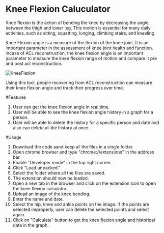 # Knee Flexion Caluculator 

Knee flexion is the action of bending the knee by decreasing the angle between the thigh and lower leg. This motion is essential for many daily activities, such as sitting, squatting, lunging, climbing stairs, and kneeling.

Knee Flexion angle is a measure of the flexion of the knee joint. It is an important parameter in the assessment of knee joint health and function.
Incase of ACL reconstruction, the knee flexion angle is an important parameter to measure the knee flexion range of motion and compare it pre and post acl reconstruction.

![KneeFlexion](https://github.com/user-attachments/assets/9ff06f68-c741-4ad9-b7a3-c98647bfad4e)


Using this tool, people recovering from ACL reconstruction can measure their knee flexion angle and track their progress over time.

#Features

1. User can get the knee flexion angle in real time.
2. User will be able to see the knee flexion angle history in a graph for a person.
3. User will be able to delete the history for a specific person and date and also can delete all the history at once.

#Usage

1. Download the code aand keep all the files in a single folder.
2. Open chrome browser and type "chrome://extensions" in the address bar.
3. Enable "Developer mode" in the top right corner.
4. Click "Load unpacked."
5. Select the folder where all the files are saved.
6. The extension should now be loaded.
7. Open a new tab in the browser and click on the extension icon to open the knee flexion calculator.
8. Upload an image of the knee bending.
9. Enter the name and date.
10. Select the hip, knee and ankle points on the image. If the points are selected improperly, user can delete the selected points and select again.
11. Click on "Calculate" button to get the knee flexion angle and historical data in the graph.

